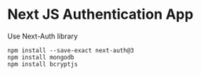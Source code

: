 # Next JS Authentication App

Use Next-Auth library
```
npm install --save-exact next-auth@3
npm install mongodb
npm install bcryptjs
```